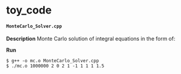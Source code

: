 # toy_code

#### ```MonteCarlo_Solver.cpp```

**Description**
Monte Carlo solution of integral equations in the form of:

**Run**
```
$ g++ -o mc.o MonteCarlo_Solver.cpp 
$ ./mc.o 1000000 2 0 2 1 -1 1 1 1 1.5
```

